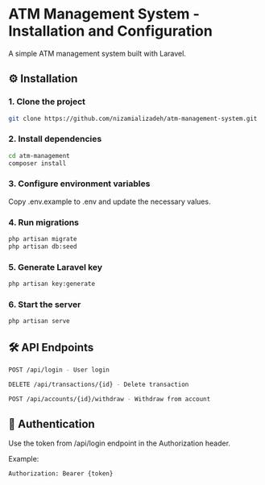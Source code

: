 # ATM Management System - Installation and Configuration

A simple ATM management system built with Laravel.

## ⚙️ Installation

### 1. Clone the project
```bash
git clone https://github.com/nizamializadeh/atm-management-system.git
```
### 2. Install dependencies
```bash
cd atm-management
composer install
```
### 3. Configure environment variables
Copy .env.example to .env and update the necessary values.
###  4. Run migrations
```bash
php artisan migrate
php artisan db:seed
```
### 5. Generate Laravel key
```bash
php artisan key:generate
```
### 6. Start the server
```bash
php artisan serve
```
## 🛠️ API Endpoints
```bash
POST /api/login - User login
```
```bash
DELETE /api/transactions/{id} - Delete transaction
```
```bash
POST /api/accounts/{id}/withdraw - Withdraw from account
```

## 🔑 Authentication
Use the token from /api/login endpoint in the Authorization header.

Example: 
```bash
Authorization: Bearer {token}
```
